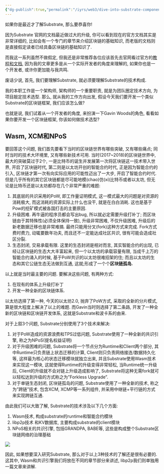 ```yaml
---
{"dg-publish":true,"permalink":"/iyrs/web3/dive-into-substrate-components/","tags":["Substrate","Rust","web3"]}
---
```



如果你是最近才了解Substrate, 那么要恭喜你!

因为Substrate 官网的文档最近做过大的升级, 你可以看到现在的官方文档其实是非常详细的, 比如会有一个专门的章节来介绍区块链的基础知识, 而老版的文档则是直接假定读者已经具备区块链的基础知识了.

而我这一系列虽然不做假定, 但我还是非常推荐各位应该首先去官网看过官方的[教程和文档](https://docs.substrate.io/fundamentals/why-substrate/), 因为我的文章更多是从一个实际开发者的角度来理解的, 如果你也是一个开发者, 或许你更加能与我共鸣.

废话少说, 首先, 我们要理解Substrate, 就必须要理解Substrate的技术构成.

我的本职工作是一个架构师, 架构师的一个重要职责, 就是为团队圈定技术方向, 为项目敲定技术选型. 那么, 就从我的工作方向出发, 假设今天我们要开发一个类似Substrate的区块链框架, 我们应该怎么做?

也就是说, 我们试着从一个开发者的角度, 来扮演一下Gavin Woods的角色, 看看如果你要开发一个区块链框架, 你该如何做技术选型?

Wasm, XCM和NPoS
--------------

要回答这个问题, 我们首先要看下当时的区块链世界有哪些突破, 又有哪些痛点; 同时当时的技术大环境里, 又有哪些新技术可用.
当时(2017~2018)的区块链世界中, 最大的突破莫过于2个, 一是比特币的诞生并发展第一次将区块链这一技术带入世界, 开启了区块链时代, 第二则是以太坊开创的智能合约时代, 正是因为智能合约的引入, 区块链才第一次有向实际应用的可能性迈出了一大步, 开启了智能合约时代.
但是几乎所有的其它区块链都是尽可能地模(chao)仿(xi)比特币或者以太坊, 但无论是比特币还是以太坊都存在几个非常严重的难题:

1.  其底层的共识采用的PoW, 即工作量证明模式, 这一模式最大的问题是对资源的消耗极大, 而这消耗的资源实际上什么也没干, 就是在白白消耗. 这也是基于Pow的挖矿模式被各国打击的主要原因.
2.  升级困难. 再牛逼的程序员都会写出bug, 所以就必定需要升级打补丁; 而区块链由于其特殊性(必须全体保持一致), 升级非常困难, 不仅升级困难, 升级后的新老数据迁移也是非常难搞. 最终只能用分叉(fork)这种方式来完成. Fork方式费时费力, 动辄要数年功夫, 而且还不一定能达成社区共识, 很有可能会造成社区分裂.
3.  生态封闭, 交易承载有限. 这里的生态封闭是相对而言, 其实智能合约的出现, 已经让区块链的生态大大丰富起来, 但一个以太坊的承载容量有限, 当成千上万的智能合约涌入的时候, 基于PoW共识的以太坊很难招架的住; 而且以太坊的生态和其它公链生态无法做到互通, 这就;形成了一个个**区块链孤岛.**

以上就是当时最主要的问题. 要解决这些问题, 有两种方式:

1.  在现有的体系上升级打补丁
2.  开发一种全新的区块链体系.

以太坊选择了第一种, 今天的以太坊2.0, 抛弃了PoW方式, 采取的全新的分片模式, 算是很大程度上解决了以上的难题.
而Gavin当时则选择了第二条路, 开发了一种全新的区块链和区块链开发体系, 这就是Substrate和波卡系的由来.

对于上叙3个问题, Substrate分别使用了3个技术来解决:

1.  对于PoW造成的资源浪费和TPS过低问题, Substrate使用了一种全新的共识引擎, 称之为NPoS(提名权益证明)
2.  对于升级困难的问题, Substrate将一个节点分为Runtime和Client两个部分, 其中Runtime只负责链上状态迁移的计算, Client则只负责网络接连/数据持久化等, 这样最为核心的状态迁移模块就独立出来, 并且Substrate使用Wasm技术来实现这一模块, 这就使得Runtime的升级变得非常轻松, 当Runtime统一升级后, Client的升级就不会对链上升级造成影响了, Substrate将这种无需fork就可以轻松达到升级的方式称之为”Forkless Upgrade”.
3.  对于单链生态封闭, 区块链孤岛的问题, Substrate使用了一种全新的技术, 称之为”跨链”技术, 包含XCM, XCMP等一系列组件, 并采用中继链+平行链的方式来实现跨链互通.

由此我们可以大致了解, Substrate的技术涉及以下几个方面:

1.  Wasm技术, 构成substrate的runtime和智能合约模块
2.  libp2p技术 和KV数据库, 主要构成substrate的client模块
3.  NPoS相关的共识引擎, 包括GRANDPA, BABE等, 这些是构成整个Substrate区块链网络的治理基础

![](https://search.pstatic.net/common/?src=https://i.imgur.com/FNFiw0k.png)

因此, 如果想要深入研究Substrate, 那么对于以上3种技术的了解还是很有必要的. 这其中, Wasm和共识引擎我们将放在不同的章节部分来讲述, libp2p我们则单独用一篇文章来讲解.
